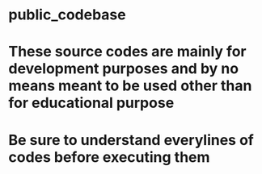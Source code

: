 # public_codebase
# These source codes are mainly for development purposes and by no means meant to be used other than for educational purpose
# Be sure to understand everylines of codes before executing them
